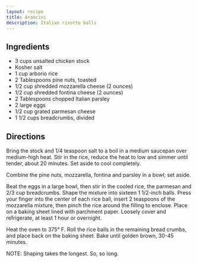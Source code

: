 ```yaml
---
layout: recipe
title: Arancini
description: Italian risotto balls
---
```


## Ingredients

* 3 cups unsalted chicken stock
* Kosher salt
* 1 cup arborio rice
* 2 Tablespoons pine nuts, toasted
* 1/2 cup shredded mozzarella cheese (2 ounces)
* 1/2 cup shredded fontina cheese (2 ounces)
* 2 Tablespoons chopped Italian parsley
* 2 large eggs
* 1/2 cup grated parmesan cheese
* 1 1/2 cups breadcrumbs, divided

## Directions

Bring the stock and 1/4 teaspoon salt to a boil in a medium saucepan
over medium-high heat. Stir in the rice, reduce the heat to low and
simmer until tender, about 20 minutes. Set aside to cool completely.

Combine the pine nuts, mozzarella, fontina and parsley in a bowl; set
aside.

Beat the eggs in a large bowl, then stir in the cooled rice, the
parmesan and 2/3 cup breadcrumbs. Shape the mixture into sixteen 1
1/2-inch balls. Press your finger into the center of each rice ball,
insert 2 teaspoons of the mozzarella mixture, then pinch the rice around
the filling to enclose. Place on a baking sheet lined with parchment
paper. Loosely cover and refrigerate, at least 1 hour or overnight.

Heat the oven to 375° F. Roll the rice balls in the remaining bread
crumbs, and place back on the baking sheet. Bake until golden brown,
30-45 minutes.

NOTE: Shaping takes the longest. So, so long.
